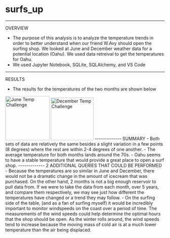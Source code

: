 # surfs_up
-------------
OVERVIEW
- The purpose of this analysis is to analyze the temperature trends in order to better understand when our friend W.Avy should open the surfing shop. We looked at June and December weather data for a potential location (Oahu). We used data retreival to get the temperatures for Oahu.
- We used Jupyter Notebook, SQLite, SQLAlchemy, and VS Code
-------------
RESULTS
- The results for the temperatures of the two months are shown below
<img width="140" alt="June Temp Challenge" src="https://user-images.githubusercontent.com/107223178/183724927-b7134e9c-5b6f-4a43-a7ef-7df725f1f82f.png">
<img width="135" alt="December Temp Challenge" src="https://user-images.githubusercontent.com/107223178/183724944-6239cc86-77dc-4215-88dc-5b83e1f3904c.png">
-------------
SUMMARY
- Both sets of data are relatively the same besides a slight variation in a few points (8 degrees) where the rest are within 2-4 degrees of one another.
- The average temperature for both months lands around the 70s.
- Oahu seems to have a stable temperature that would provide a great place to open a surf shop.
-------------
2 ADDITIONAL QUERIES THAT COULD BE PERFORMED
- Because the temperatures are so similar in June and December, there would not be a dramatic change in the amount of icecream that was purchased. On the other hand, 2 months is not a big enough reservoir to pull data from. If we were to take the data from each month, over 5 years, and compare them respectively, we may see just how different the temperatures have changed or a trend they may follow.
- On the surfing side of the table, (and as a fan of surfing myself) it would be incredibly important to monitor windspeeds on the coast over a period of time. The measurements of the wind speeds could help determine the optimal hours that the shop should be open. As the winter rolls around, the wind speeds tend to increase because the moving mass of cold air is at a much lower temperature than the air being displaced.

